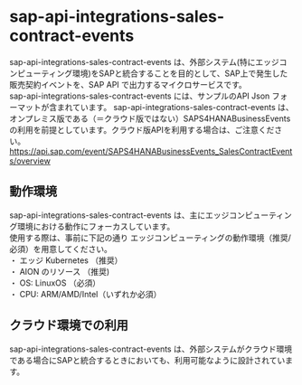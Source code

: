 # sap-api-integrations-sales-contract-events   
sap-api-integrations-sales-contract-events は、外部システム(特にエッジコンピューティング環境)をSAPと統合することを目的として、SAP上で発生した販売契約イベントを、SAP API で出力するマイクロサービスです。  
sap-api-integrations-sales-contract-events には、サンプルのAPI Json フォーマットが含まれています。
sap-api-integrations-sales-contract-events は、オンプレミス版である（＝クラウド版ではない）SAPS4HANABusinessEvents の利用を前提としています。クラウド版APIを利用する場合は、ご注意ください。  
https://api.sap.com/event/SAPS4HANABusinessEvents_SalesContractEvents/overview

## 動作環境  
sap-api-integrations-sales-contract-events は、主にエッジコンピューティング環境における動作にフォーカスしています。  
使用する際は、事前に下記の通り エッジコンピューティングの動作環境（推奨/必須）を用意してください。  
・ エッジ Kubernetes （推奨）  
・ AION のリソース （推奨)  
・ OS: LinuxOS （必須）  
・ CPU: ARM/AMD/Intel（いずれか必須）  

## クラウド環境での利用  
sap-api-integrations-sales-contract-events は、外部システムがクラウド環境である場合にSAPと統合するときにおいても、利用可能なように設計されています。  